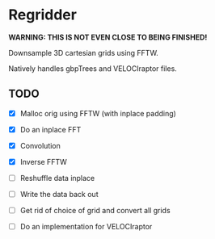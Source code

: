 Regridder
=========

**WARNING: THIS IS NOT EVEN CLOSE TO BEING FINISHED!**

Downsample 3D cartesian grids using FFTW.

Natively handles gbpTrees and VELOCIraptor files.


TODO
----

- [X] Malloc orig using FFTW (with inplace padding)
- [X] Do an inplace FFT
- [X] Convolution
- [X] Inverse FFTW
- [ ] Reshuffle data inplace
- [ ] Write the data back out
- [ ] Get rid of choice of grid and convert all grids
- [ ] Do an implementation for VELOCIraptor

